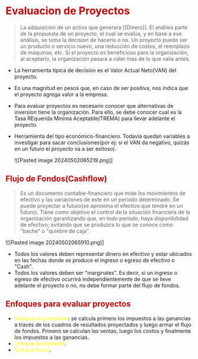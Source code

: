 # <span style="color:#c00000">Evaluacion de Proyectos</span> 
> La adquisición de un activo que generara [[Dinero]]. El análisis parte de la propuesta de un proyecto, el cual se evalúa, y en base a ese análisis, se toma la decision de hacerlo o no. 
> Un proyecto puede ser un producto o servicio nuevo, una reducción de costos, el reemplazo de maquinas, etc.
> Si el proyecto es beneficioso para la organización, al aceptarlo, la organización pasara a valer mas de lo que valía antes.

- La herramienta típica de decision es el Valor Actual Neto(VAN) del proyecto.
- Es una magnitud en pesos que, en caso de ser positiva, nos indica que el proyecto agrega valor a la empresa.
- Para evaluar proyectos es necesario conocer que alternativas de inversion tiene la organización. Para ello, se debe conocer cual es la Tasa REquerida Minima Aceptable(TREMA) para llevar adelante el proyecto.
- Herramienta del tipo económico-financiero. Todavía quedan variables a investigar para sacar conclusiones(por ej: si el VAN da negativo, quizás en un futuro el proyecto va a ser exitoso).

	![[Pasted image 20240502065219.png]]


## <span style="color:#c00000">Flujo de Fondos(Cashflow)</span>
> Es un documento contable-financiero que mide los movimientos de efectivo y las variaciones de este en un periodo determinado.
> Se puede proyectar a futuro(se aproxima el efectivo que tendré en un futuro).
> Tiene como objetivo el control de la situación financiera de la organización garantizando que, en todo periodo, haya disponibilidad de efectivo; evitando que se produzca lo que se conoce como "bache" o "quiebre de caja".

![[Pasted image 20240502065910.png]]

- Todos los valores deben representar dinero en efectivo y estar ubicados en las fechas donde se produce el ingreso o egreso de efectivo o "Cash".
- Todos los valores deben ser "marginales". Es decir, si un ingreso o egreso de efectivo ocurrirá independientemente de que se lleve adelante el proyecto o no, no debe formar parte del flujo de fondos.

## <span style="color:#c00000">Enfoques para evaluar proyectos</span> 
- <span style="color:#ffff00">Enfoque descendente</span>: se calcula primero los impuestos a las ganancias a través de los cuadros de resultados proyectados y luego armar el flujo de fondos. Primero se calculan las ventas, luego los costos y finalmente los impuestos a las ganancias.
- <span style="color:#ffff00">Enfoque ascendente</span>.
- <span style="color:#ffff00">Enfoque fiscal</span>.